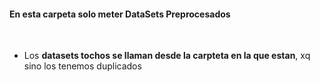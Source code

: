 #### En esta carpeta solo meter DataSets Preprocesados

<br>


- Los **datasets tochos se llaman desde la carpteta en la que estan**, xq sino los tenemos duplicados
